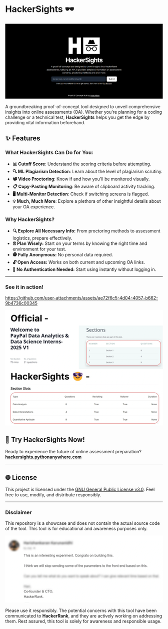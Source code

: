 # HackerSights 🕶️

![Banner](media/banner.png)

A groundbreaking proof-of-concept tool designed to unveil comprehensive insights into online assessments (OA). Whether you're planning for a coding challenge or a technical test, **HackerSights** helps you get the edge by providing vital information beforehand.

## ✨ Features

### What HackerSights Can Do for You:

- **📊 Cutoff Score**: Understand the scoring criteria before attempting.
- **🔍 ML Plagiarism Detection**: Learn about the level of plagiarism scrutiny.
- **📽️ Video Proctoring**: Know if and how you'll be monitored visually.
- **📋 Copy-Pasting Monitoring**: Be aware of clipboard activity tracking.
- **🖥️ Multi-Monitor Detection**: Check if switching screens is flagged.
- **💡 Much, Much More**: Explore a plethora of other insightful details about your OA experience.

### Why HackerSights?

- **🔍 Explore All Necessary Info:** From proctoring methods to assessment logistics, prepare effectively.
- **⏰ Plan Wisely:** Start on your terms by knowing the right time and environment for your test.
- **🕵️ Fully Anonymous:** No personal data required.
- **🔓 Open Access:** Works on both current and upcoming OA links.
- **🔑 No Authentication Needed:** Start using instantly without logging in.

---

### See it in action!

<!-- ![HackerSights Demo](media/demo.mp4) -->

https://github.com/user-attachments/assets/ae72f6c5-4d04-4057-b662-9b4736c00345

![HackerSights Demo2](media/demo2.png)

## 🔗 Try HackerSights Now!

Ready to experience the future of online assessment preparation?  
[**hackersights.pythonanywhere.com**](https://hackersights.pythonanywhere.com)

---

## 🌐 License

This project is licensed under the [GNU General Public License v3.0](LICENSE). Feel free to use, modify, and distribute responsibly.

---

### Disclaimer

This repository is a showcase and does not contain the actual source code of the tool. This tool is for educational and awareness purposes only.

![Disclaimer](media/email.png)

Please use it responsibly.
The potential concerns with this tool have been communicated to **HackerRank**, and they are actively working on addressing them. Rest assured, this tool is solely for awareness and responsible usage.
